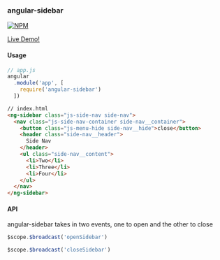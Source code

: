 ### angular-sidebar

[![NPM][angular-sidebar-icon]][angular-sidebar-url]

[Live Demo!](http://jackhanford.com/angular-sidebar)

#### Usage
```js
// app.js
angular
  .module('app', [
    require('angular-sidebar')
  ])
```  

```html
// index.html
<ng-sidebar class="js-side-nav side-nav">
  <nav class="js-side-nav-container side-nav__container">
    <button class="js-menu-hide side-nav__hide">close</button>
    <header class="side-nav__header">
      Side Nav
    </header>
    <ul class="side-nav__content">
      <li>Two</li>
      <li>Three</li>
      <li>Four</li>
    </ul>
  </nav>
</ng-sidebar>
```  

#### API  
angular-sidebar takes in two events, one to open and the other to close

```js
$scope.$broadcast('openSidebar')
```

```js
$scope.$broadcast('closeSidebar')
```

[angular-sidebar-icon]: https://nodei.co/npm/angular-sidebar.png?downloads=true
[angular-sidebar-url]: https://npmjs.org/package/angular-sidebar
